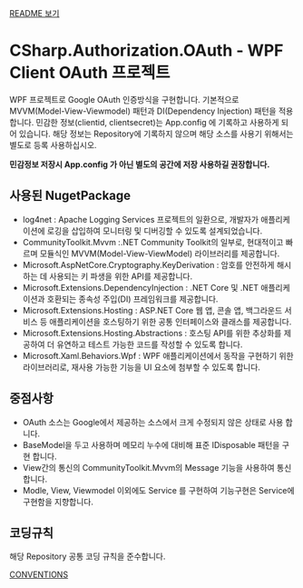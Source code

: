 [README 보기](../README.md)

# CSharp.Authorization.OAuth - WPF Client OAuth 프로젝트
WPF 프로젝트로 Google OAuth 인증방식을 구현합니다. 
기본적으로 MVVM(Model-View-Viewmodel) 패턴과 DI(Dependency Injection) 패턴을 적용합니다. 
민감한 정보(clientid, clientsecret)는 App.config 에 기록하고 사용하게 되어 있습니다.
해당 정보는 Repository에 기록하지 않으며 해당 소스를 사용기 위해서는 별도로 등록 사용하십시오.

**민감정보 저장시 App.config 가 아닌 별도의 공간에 저장 사용하길 권장합니다.**

## 사용된 NugetPackage
- log4net : Apache Logging Services 프로젝트의 일환으로, 개발자가 애플리케이션에 로깅을 삽입하여 모니터링 및 디버깅할 수 있도록 설계되었습니다.
- CommunityToolkit.Mvvm :.NET Community Toolkit의 일부로, 현대적이고 빠르며 모듈식인 MVVM(Model-View-ViewModel) 라이브러리를 제공합니다.
- Microsoft.AspNetCore.Cryptography.KeyDerivation : 암호를 안전하게 해시하는 데 사용되는 키 파생을 위한 API를 제공합니다.
- Microsoft.Extensions.DependencyInjection :  .NET Core 및 .NET 애플리케이션과 호환되는 종속성 주입(DI) 프레임워크를 제공합니다.
- Microsoft.Extensions.Hosting : ASP.NET Core 웹 앱, 콘솔 앱, 백그라운드 서비스 등 애플리케이션을 호스팅하기 위한 공통 인터페이스와 클래스를 제공합니다.
- Microsoft.Extensions.Hosting.Abstractions : 호스팅 API를 위한 추상화를 제공하여 더 유연하고 테스트 가능한 코드를 작성할 수 있도록 합니다.
- Microsoft.Xaml.Behaviors.Wpf : WPF 애플리케이션에서 동작을 구현하기 위한 라이브러리로, 재사용 가능한 기능을 UI 요소에 첨부할 수 있도록 합니다.

## 중점사항
- OAuth 소스는 Google에서 제공하는 소스에서 크게 수정되지 않은 상태로 사용 합니다. 
- BaseModel을 두고 사용하며 메모리 누수에 대비해 표준 IDisposable 패턴을 구현 합니다.
- View간의 통신의 CommunityToolkit.Mvvm의 Message 기능을 사용하여 통신합니다. 
- Modle, View, Viewmodel 이외에도 Service 를 구현하여 기능구현은 Service에 구현함을 지향합니다. 

## 코딩규칙
해당 Repository 공통 코딩 규칙을 준수합니다.

[CONVENTIONS](CONVENTIONS.md)
